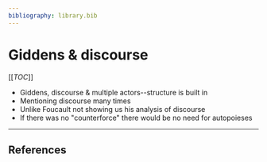 ```yaml
---
bibliography: library.bib
---
```


# Giddens & discourse

[[_TOC_]]

* Giddens, discourse & multiple actors--structure is built in
* Mentioning discourse many times
* Unlike Foucault not showing us his analysis of discourse
* If there was no "counterforce" there would be no need for autopoieses

---

## References